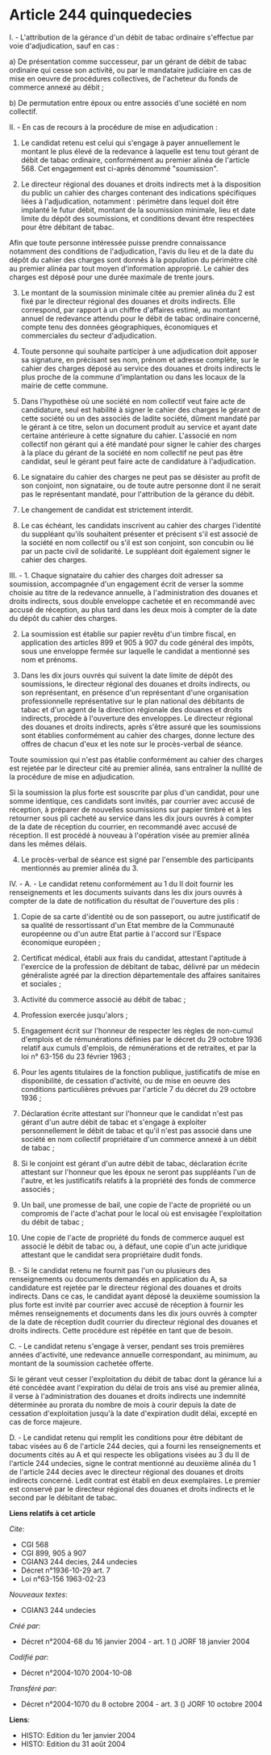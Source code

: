# Article 244 quinquedecies

I. - L'attribution de la gérance d'un débit de tabac ordinaire s'effectue par voie d'adjudication, sauf en cas :

a) De présentation comme successeur, par un gérant de débit de tabac ordinaire qui cesse son activité, ou par le mandataire
judiciaire en cas de mise en oeuvre de procédures collectives, de l'acheteur du fonds de commerce annexé au débit ;

b) De permutation entre époux ou entre associés d'une société en nom collectif.

II. - En cas de recours à la procédure de mise en adjudication :

1. Le candidat retenu est celui qui s'engage à payer annuellement le montant le plus élevé de la redevance à laquelle est
tenu tout gérant de débit de tabac ordinaire, conformément au premier alinéa de l'article 568. Cet engagement est ci-après
dénommé "soumission".

2. Le directeur régional des douanes et droits indirects met à la disposition du public un cahier des charges contenant des
indications spécifiques liées à l'adjudication, notamment : périmètre dans lequel doit être implanté le futur débit, montant
de la soumission minimale, lieu et date limite du dépôt des soumissions, et conditions devant être respectées pour être
débitant de tabac.

Afin que toute personne intéressée puisse prendre connaissance notamment des conditions de l'adjudication, l'avis du lieu et
de la date du dépôt du cahier des charges sont donnés à la population du périmètre cité au premier alinéa par tout moyen
d'information approprié. Le cahier des charges est déposé pour une durée maximale de trente jours.

3. Le montant de la soumission minimale citée au premier alinéa du 2 est fixé par le directeur régional des douanes et droits
indirects. Elle correspond, par rapport à un chiffre d'affaires estimé, au montant annuel de redevance attendu pour le débit
de tabac ordinaire concerné, compte tenu des données géographiques, économiques et commerciales du secteur d'adjudication.

4. Toute personne qui souhaite participer à une adjudication doit apposer sa signature, en précisant ses nom, prénom et
adresse complète, sur le cahier des charges déposé au service des douanes et droits indirects le plus proche de la commune
d'implantation ou dans les locaux de la mairie de cette commune.

5. Dans l'hypothèse où une société en nom collectif veut faire acte de candidature, seul est habilité à signer le cahier des
charges le gérant de cette société ou un des associés de ladite société, dûment mandaté par le gérant à ce titre, selon un
document produit au service et ayant date certaine antérieure à cette signature du cahier. L'associé en nom collectif non
gérant qui a été mandaté pour signer le cahier des charges à la place du gérant de la société en nom collectif ne peut pas
être candidat, seul le gérant peut faire acte de candidature à l'adjudication.

6. Le signataire du cahier des charges ne peut pas se désister au profit de son conjoint, non signataire, ou de toute autre
personne dont il ne serait pas le représentant mandaté, pour l'attribution de la gérance du débit.

7. Le changement de candidat est strictement interdit.

8. Le cas échéant, les candidats inscrivent au cahier des charges l'identité du suppléant qu'ils souhaitent présenter et
précisent s'il est associé de la société en nom collectif ou s'il est son conjoint, son concubin ou lié par un pacte civil de
solidarité. Le suppléant doit également signer le cahier des charges.

III. - 1. Chaque signataire du cahier des charges doit adresser sa soumission, accompagnée d'un engagement écrit de verser la
somme choisie au titre de la redevance annuelle, à l'administration des douanes et droits indirects, sous double enveloppe
cachetée et en recommandé avec accusé de réception, au plus tard dans les deux mois à compter de la date du dépôt du cahier
des charges.

2. La soumission est établie sur papier revêtu d'un timbre fiscal, en application des articles 899 et 905 à 907 du code
général des impôts, sous une enveloppe fermée sur laquelle le candidat a mentionné ses nom et prénoms.

3. Dans les dix jours ouvrés qui suivent la date limite de dépôt des soumissions, le directeur régional des douanes et droits
indirects, ou son représentant, en présence d'un représentant d'une organisation professionnelle représentative sur le plan
national des débitants de tabac et d'un agent de la direction régionale des douanes et droits indirects, procède à
l'ouverture des enveloppes. Le directeur régional des douanes et droits indirects, après s'être assuré que les soumissions
sont établies conformément au cahier des charges, donne lecture des offres de chacun d'eux et les note sur le procès-verbal
de séance.

Toute soumission qui n'est pas établie conformément au cahier des charges est rejetée par le directeur cité au premier
alinéa, sans entraîner la nullité de la procédure de mise en adjudication.

Si la soumission la plus forte est souscrite par plus d'un candidat, pour une somme identique, ces candidats sont invités,
par courrier avec accusé de réception, à préparer de nouvelles soumissions sur papier timbré et à les retourner sous pli
cacheté au service dans les dix jours ouvrés à compter de la date de réception du courrier, en recommandé avec accusé de
réception. Il est procédé à nouveau à l'opération visée au premier alinéa dans les mêmes délais.

4. Le procès-verbal de séance est signé par l'ensemble des participants mentionnés au premier alinéa du 3.

IV. - A. - Le candidat retenu conformément au 1 du II doit fournir les renseignements et les documents suivants dans les dix
jours ouvrés à compter de la date de notification du résultat de l'ouverture des plis :

1. Copie de sa carte d'identité ou de son passeport, ou autre justificatif de sa qualité de ressortissant d'un Etat membre de
la Communauté européenne ou d'un autre Etat partie à l'accord sur l'Espace économique européen ;

2. Certificat médical, établi aux frais du candidat, attestant l'aptitude à l'exercice de la profession de débitant de tabac,
délivré par un médecin généraliste agréé par la direction départementale des affaires sanitaires et sociales ;

3. Activité du commerce associé au débit de tabac ;

4. Profession exercée jusqu'alors ;

5. Engagement écrit sur l'honneur de respecter les règles de non-cumul d'emplois et de rémunérations définies par le décret
du 29 octobre 1936 relatif aux cumuls d'emplois, de rémunérations et de retraites, et par la loi n° 63-156 du 23 février
1963 ;

6. Pour les agents titulaires de la fonction publique, justificatifs de mise en disponibilité, de cessation d'activité, ou de
mise en oeuvre des conditions particulières prévues par l'article 7 du décret du 29 octobre 1936 ;

7. Déclaration écrite attestant sur l'honneur que le candidat n'est pas gérant d'un autre débit de tabac et s'engage à
exploiter personnellement le débit de tabac et qu'il n'est pas associé dans une société en nom collectif propriétaire d'un
commerce annexé à un débit de tabac ;

8. Si le conjoint est gérant d'un autre débit de tabac, déclaration écrite attestant sur l'honneur que les époux ne seront
pas suppléants l'un de l'autre, et les justificatifs relatifs à la propriété des fonds de commerce associés ;

9. Un bail, une promesse de bail, une copie de l'acte de propriété ou un compromis de l'acte d'achat pour le local où est
envisagée l'exploitation du débit de tabac ;

10. Une copie de l'acte de propriété du fonds de commerce auquel est associé le débit de tabac ou, à défaut, une copie d'un
acte juridique attestant que le candidat sera propriétaire dudit fonds.

B. - Si le candidat retenu ne fournit pas l'un ou plusieurs des renseignements ou documents demandés en application du A, sa
candidature est rejetée par le directeur régional des douanes et droits indirects. Dans ce cas, le candidat ayant déposé la
deuxième soumission la plus forte est invité par courrier avec accusé de réception à fournir les mêmes renseignements et
documents dans les dix jours ouvrés à compter de la date de réception dudit courrier du directeur régional des douanes et
droits indirects. Cette procédure est répétée en tant que de besoin.

C. - Le candidat retenu s'engage à verser, pendant ses trois premières années d'activité, une redevance annuelle
correspondant, au minimum, au montant de la soumission cachetée offerte.

Si le gérant veut cesser l'exploitation du débit de tabac dont la gérance lui a été concédée avant l'expiration du délai de
trois ans visé au premier alinéa, il verse à l'administration des douanes et droits indirects une indemnité déterminée au
prorata du nombre de mois à courir depuis la date de cessation d'exploitation jusqu'à la date d'expiration dudit délai,
excepté en cas de force majeure.

D. - Le candidat retenu qui remplit les conditions pour être débitant de tabac visées au 6 de l'article 244 decies, qui a
fourni les renseignements et documents cités au A et qui respecte les obligations visées au 3 du II de l'article 244
undecies, signe le contrat mentionné au deuxième alinéa du 1 de l'article 244 decies avec le directeur régional des douanes
et droits indirects concerné. Ledit contrat est établi en deux exemplaires. Le premier est conservé par le directeur régional
des douanes et droits indirects et le second par le débitant de tabac.

**Liens relatifs à cet article**

_Cite_:

  - CGI 568
  - CGI 899, 905 à 907
  - CGIAN3 244 decies, 244 undecies
  - Décret n°1936-10-29 art. 7
  - Loi n°63-156 1963-02-23

_Nouveaux textes_:

  - CGIAN3 244 undecies

_Créé par_:

  - Décret n°2004-68 du 16 janvier 2004 - art. 1 () JORF 18 janvier 2004

_Codifié par_:

  - Décret n°2004-1070 2004-10-08

_Transféré par_:

  - Décret n°2004-1070 du 8 octobre 2004 - art. 3 () JORF 10 octobre 2004

**Liens**:

  - HISTO: Edition du 1er janvier 2004
  - HISTO: Edition du 31 août 2004
